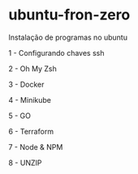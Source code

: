 # ubuntu-fron-zero
Instalação de programas no ubuntu

1 - Configurando chaves ssh

2 - Oh My Zsh

3 - Docker

4 - Minikube

5 - GO

6 - Terraform

7 - Node & NPM

8 - UNZIP

